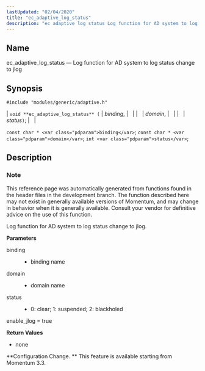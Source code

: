 ```yaml
---
lastUpdated: "02/04/2020"
title: "ec_adaptive_log_status"
description: "ec adaptive log status Log function for AD system to log status change to jlog void ec adaptive log status binding domain status const char binding const char domain int status This reference page was automatically generated from functions found in the header files in the development branch The function..."
---
```


<a name="apis.ec_adaptive_log_status"></a> 
## Name

ec_adaptive_log_status — Log function for AD system to log status change to jlog

## Synopsis

`#include "modules/generic/adaptive.h"`

| `void **ec_adaptive_log_status** (` | <var class="pdparam">binding</var>, |   |
|   | <var class="pdparam">domain</var>, |   |
|   | <var class="pdparam">status</var>`)`; |   |

`const char * <var class="pdparam">binding</var>`;
`const char * <var class="pdparam">domain</var>`;
`int <var class="pdparam">status</var>`;<a name="idp28943712"></a> 
## Description

### Note

This reference page was automatically generated from functions found in the header files in the development branch. The function described here may not exist in generally available versions of Momentum, and may change in behavior when it is generally available. Consult your vendor for definitive advice on the use of this function.

Log function for AD system to log status change to jlog.

**<a name="idp28892400"></a> Parameters**

<dl class="variablelist">

<dt>binding</dt>

<dd>

- binding name

</dd>

<dt>domain</dt>

<dd>

- domain name

</dd>

<dt>status</dt>

<dd>

- 0: clear; 1: suspended; 2: blackholed

</dd>

</dl>

enable_jlog = true

**<a name="idp27719936"></a> Return Values**

- none

**Configuration Change. ** This feature is available starting from Momentum 3.3.